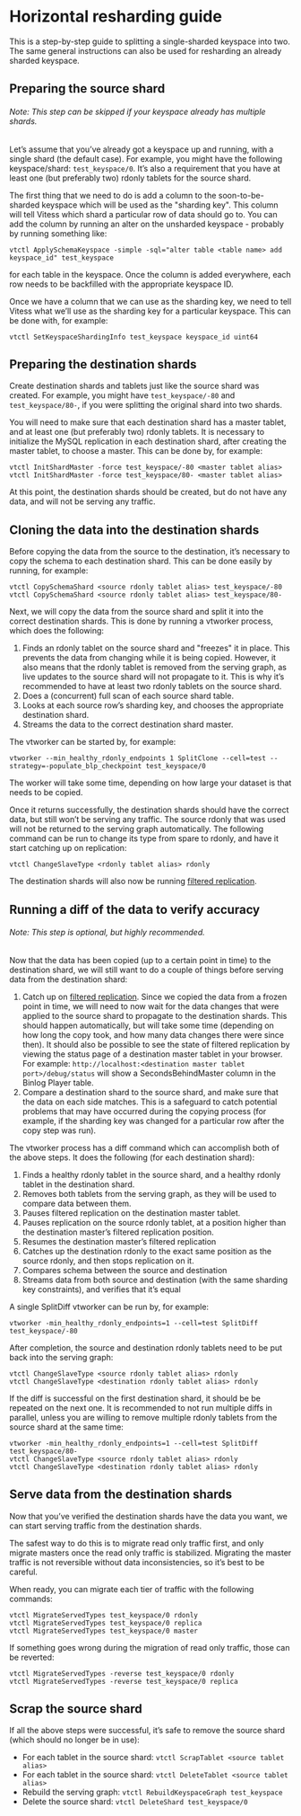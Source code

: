# Horizontal resharding guide

This is a step-by-step guide to splitting a single-sharded keyspace into two. The same general instructions can also be used for resharding an already sharded keyspace.

## Preparing the source shard
###### Note: This step can be skipped if your keyspace already has multiple shards.

Let’s assume that you’ve already got a keyspace up and running, with a single shard (the default case). For example, you might have the following keyspace/shard: `test_keyspace/0`. It’s also a requirement that you have at least one (but preferably two) rdonly tablets for the source shard.

The first thing that we need to do is add a column to the soon-to-be-sharded keyspace which will be used as the "sharding key". This column will tell Vitess which shard a particular row of data should go to. You can add the column by running an alter on the unsharded keyspace - probably by running something like:

`vtctl ApplySchemaKeyspace -simple -sql="alter table <table name> add keyspace_id" test_keyspace`

for each table in the keyspace. Once the column is added everywhere, each row needs to be backfilled with the appropriate keyspace ID.

Once we have a column that we can use as the sharding key, we need to tell Vitess what we’ll use as the sharding key for a particular keyspace. This can be done with, for example:

`vtctl SetKeyspaceShardingInfo test_keyspace keyspace_id uint64`

## Preparing the destination shards

Create destination shards and tablets just like the source shard was created. For example, you might have `test_keyspace/-80` and `test_keyspace/80-`, if you were splitting the original shard into two shards.

You will need to make sure that each destination shard has a master tablet, and at least one (but preferably two) rdonly tablets. It is necessary to initialize the MySQL replication in each destination shard, after creating the master tablet, to choose a master. This can be done by, for example:

```
vtctl InitShardMaster -force test_keyspace/-80 <master tablet alias>
vtctl InitShardMaster -force test_keyspace/80- <master tablet alias>
```

At this point, the destination shards should be created, but do not have any data, and will not be serving any traffic.

## Cloning the data into the destination shards

Before copying the data from the source to the destination, it’s necessary to copy the schema to each destination shard. This can be done easily by running, for example:

```
vtctl CopySchemaShard <source rdonly tablet alias> test_keyspace/-80
vtctl CopySchemaShard <source rdonly tablet alias> test_keyspace/80-
```

Next, we will copy the data from the source shard and split it into the correct destination shards. This is done by running a vtworker process, which does the following:

1. Finds an rdonly tablet on the source shard and "freezes" it in place. This prevents the data from changing while it is being copied. However, it also means that the rdonly tablet is removed from the serving graph, as live updates to the source shard will not propagate to it. This is why it’s recommended to have at least two rdonly tablets on the source shard.
2. Does a (concurrent) full scan of each source shard table.
3. Looks at each source row’s sharding key, and chooses the appropriate destination shard.
4. Streams the data to the correct destination shard master.

The vtworker can be started by, for example:

```
vtworker --min_healthy_rdonly_endpoints 1 SplitClone --cell=test --strategy=-populate_blp_checkpoint test_keyspace/0
```

The worker will take some time, depending on how large your dataset is that needs to be copied.

Once it returns successfully, the destination shards should have the correct data, but still won’t be serving any traffic. The source rdonly that was used will not be returned to the serving graph automatically. The following command can be run to change its type from spare to rdonly, and have it start catching up on replication:

`vtctl ChangeSlaveType <rdonly tablet alias> rdonly`

The destination shards will also now be running [filtered replication](Resharding.md#filtered-replication).

## Running a diff of the data to verify accuracy

###### Note: This step is optional, but highly recommended.

Now that the data has been copied (up to a certain point in time) to the destination shard, we will still want to do a couple of things before serving data from the destination shard:

1. Catch up on [filtered replication](Resharding.md#filtered-replication). Since we copied the data from a frozen point in time, we will need to now wait for the data changes that were applied to the source shard to propagate to the destination shards. This should happen automatically, but will take some time (depending on how long the copy took, and how many data changes there were since then). It should also be possible to see the state of filtered replication by viewing the status page of a destination master tablet in your browser. For example: `http://localhost:<destination master tablet port>/debug/status` will show a SecondsBehindMaster column in the Binlog Player table.
2. Compare a destination shard to the source shard, and make sure that the data on each side matches. This is a safeguard to catch potential problems that may have occurred during the copying process (for example, if the sharding key was changed for a particular row after the copy step was run).

The vtworker process has a diff command which can accomplish both of the above steps. It does the following (for each destination shard):

1. Finds a healthy rdonly tablet in the source shard, and a healthy rdonly tablet in the destination shard.
2. Removes both tablets from the serving graph, as they will be used to compare data between them.
3. Pauses filtered replication on the destination master tablet.
4. Pauses replication on the source rdonly tablet, at a position higher than the destination master’s filtered replication position.
5. Resumes the destination master’s filtered replication
6. Catches up the destination rdonly to the exact same position as the source rdonly, and then stops replication on it.
7. Compares schema between the source and destination
8. Streams data from both source and destination (with the same sharding key constraints), and verifies that it’s equal

A single SplitDiff vtworker can be run by, for example:

`vtworker -min_healthy_rdonly_endpoints=1 --cell=test SplitDiff test_keyspace/-80`

After completion, the source and destination rdonly tablets need to be put back into the serving graph:
```
vtctl ChangeSlaveType <source rdonly tablet alias> rdonly
vtctl ChangeSlaveType <destination rdonly tablet alias> rdonly
```

If the diff is successful on the first destination shard, it should be be repeated on the next one. It is recommended to not run multiple diffs in parallel, unless you are willing to remove multiple rdonly tablets from the source shard at the same time:

```
vtworker -min_healthy_rdonly_endpoints=1 --cell=test SplitDiff test_keyspace/80-
vtctl ChangeSlaveType <source rdonly tablet alias> rdonly
vtctl ChangeSlaveType <destination rdonly tablet alias> rdonly
```

## Serve data from the destination shards

Now that you’ve verified the destination shards have the data you want, we can start serving traffic from the destination shards.

The safest way to do this is to migrate read only traffic first, and only migrate masters once the read only traffic is stabilized. Migrating the master traffic is not reversible without data inconsistencies, so it’s best to be careful.

When ready, you can migrate each tier of traffic with the following commands:

```
vtctl MigrateServedTypes test_keyspace/0 rdonly
vtctl MigrateServedTypes test_keyspace/0 replica
vtctl MigrateServedTypes test_keyspace/0 master
```

If something goes wrong during the migration of read only traffic, those can be reverted:

```
vtctl MigrateServedTypes -reverse test_keyspace/0 rdonly
vtctl MigrateServedTypes -reverse test_keyspace/0 replica
```

## Scrap the source shard

If all the above steps were successful, it’s safe to remove the source shard (which should no longer be in use):
* For each tablet in the source shard: `vtctl ScrapTablet <source tablet alias>`
* For each tablet in the source shard: `vtctl DeleteTablet <source tablet alias>`
* Rebuild the serving graph: `vtctl RebuildKeyspaceGraph test_keyspace`
* Delete the source shard: `vtctl DeleteShard test_keyspace/0`
